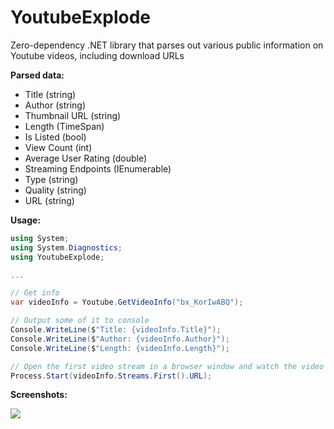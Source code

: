 YoutubeExplode
===================


Zero-dependency .NET library that parses out various public information on Youtube videos, including download URLs

**Parsed data:**

 - Title (string)
 - Author (string)
 - Thumbnail URL (string)
 - Length (TimeSpan)
 - Is Listed (bool)
 - View Count (int)
 - Average User Rating (double)
 - Streaming Endpoints (IEnumerable<VideoStreamEndpoint>)
  - Type (string)
  - Quality (string)
  - URL (string)

**Usage:**

```c#
using System;
using System.Diagnostics;
using YoutubeExplode;

...

// Get info
var videoInfo = Youtube.GetVideoInfo("bx_KorIwABQ");

// Output some of it to console
Console.WriteLine($"Title: {videoInfo.Title}");
Console.WriteLine($"Author: {videoInfo.Author}");
Console.WriteLine($"Length: {videoInfo.Length}");

// Open the first video stream in a browser window and watch the video
Process.Start(videoInfo.Streams.First().URL);

```

**Screenshots:**

![](http://www.tyrrrz.me/projects/images/ytexplode_1.jpg)
